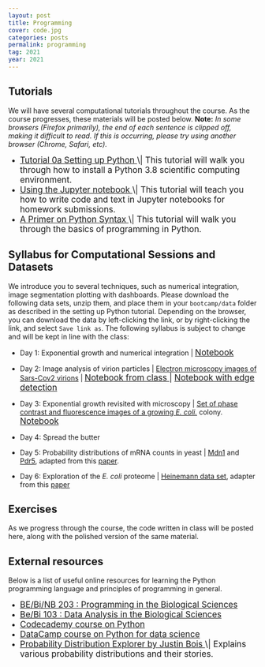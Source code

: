 ```yaml
---
layout: post
title: Programming
cover: code.jpg
categories: posts
permalink: programming
tag: 2021
year: 2021
---
```


## Tutorials
We will have several computational tutorials throughout the course. As the
course progresses, these materials will be posted below. **Note:** *In some
browsers (Firefox primarily), the end of each sentence is clipped off, making
it difficult to read. If this is occurring, please try using another browser
(Chrome, Safari, etc).*

* <a href="{{site.baseurl}}/code/2021/t0a_setting_up_python.html" target="_blank" style="font-size: 17px">
  Tutorial 0a Setting up Python
  </a> <span style="font-size: 17px">
  \| This tutorial will walk
  you through how to install a Python 3.8 scientific computing environment.
  </span>

* <a href="{{site.baseurl}}/code/2021/t0b_jupyter_notebooks.html" target="_blank" style="font-size: 17px">
  Using the Jupyter notebook
  </a> <span style="font-size: 17px">
  \| This tutorial will teach
  you how to write code and text in Jupyter notebooks for homework submissions.
  </span>

* <a href="{{site.baseurl}}/code/2021/t0c_python_syntax_and_plotting.html" target="_blank" style="font-size: 17px">
  A Primer on Python Syntax
  </a> <span style="font-size: 17px">
  \| This tutorial
  will walk you through the basics of programming in Python.
  </span>


## Syllabus for Computational Sessions and Datasets 

We introduce you to several techniques, such as numerical integration, image segmentation plotting with dashboards. Please download the following data sets, unzip them, and place them in your `bootcamp/data` folder as described in the setting up Python tutorial. Depending on the browser, you can download the data by left-clicking the link, or by right-clicking the link, and select `Save link as`. The following syllabus is subject to change and will be kept in line with the class:

* Day 1: Exponential growth and numerical integration \| <a href="{{site.baseurl}}/code/2021/forward_euler.html" target="_blank" style="font-size: 17px">
  Notebook
  </a> <span style="font-size: 17px">

* Day 2: Image analysis of virion particles \| [Electron microscopy images of Sars-Cov2 virions](http://rpdata.caltech.edu/courses/bootcamp2021/protected_data/virion_EM.tif) \| <a href="{{site.baseurl}}/code/2021/virion_size_class.html" target="_blank" style="font-size: 17px">
  Notebook from class
  </a> <span style="font-size: 17px"> \| <a href="{{site.baseurl}}/code/2021/virion_size.html" target="_blank" style="font-size: 17px">
  Notebook with edge detection
  </a> <span style="font-size: 17px">
  

* Day 3: Exponential growth revisited with microscopy \| [Set of phase contrast and fluorescence images of a growing *E. coli.*](http://rpdata.caltech.edu/courses/course_data/ecoli_growth.zip)
  colony. <a href="{{site.baseurl}}/code/2021/bacterial_growth_t.html" target="_blank" style="font-size: 17px">
  Notebook
  </a>

* Day 4: Spread the butter

* Day 5: Probability distributions of mRNA counts in yeast \| [Mdn1](http://rpdata.caltech.edu/courses/course_data/mRNA_MDN1.csv) and [Pdr5](http://rpdata.caltech.edu/courses/course_data/mRNA_PDR5.csv), adapted from this [paper](https://www.nature.com/articles/nsmb.1514).

* Day 6: Exploration of the *E. coli* proteome \| [Heinemann data set](http://rpdata.caltech.edu/courses/course_data/heinemann_data.xlsx), adapter from this [paper](https://www.nature.com/articles/nbt.3418)

## Exercises

As we progress through the course, the code written in class will be posted
here, along with the polished version of the same material.

<!--* [exercise 3]({{ site.baseurl}}/code/diffusion_via_coin_flips.html) \|
  simulating diffusing particles with coin flips. -->

## External resources

Below is a list of useful online resources for learning the Python programming
language and principles of programming in general.

* <a href="http://justinbois.github.io/bootcamp/2021/" target="_blank" style="font-size: 17px">
  BE/Bi/NB 203 : Programming in the Biological
  Sciences
  </a>

* <a href="http://www.bebi103.caltech.edu" target="_blank" style="font-size: 17px">
  Be/Bi 103 : Data Analysis in the Biological
  Sciences
  </a>

* <a href="https://www.codecademy.com/learn/python" target="_blank" style="font-size: 17px">
  Codecademy course on Python
  </a>

* <a href="https://www.datacamp.com/courses/intro-to-python-for-data-science" target="_blank" style="font-size: 17px">
  DataCamp course on Python for data
  science
  </a>

* <a href="https://distribution-explorer.github.io/" target="_blank" style="font-size: 17px">
  Probability Distribution Explorer by Justin Bois
  </a> <span style="font-size: 17px">
  \| Explains various probability distributions and their stories.
  </span>
